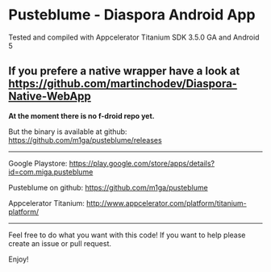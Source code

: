 # Pusteblume - Diaspora Android App

Tested and compiled with Appcelerator Titanium SDK 3.5.0 GA and Android 5

If you prefere a native wrapper have a look at https://github.com/martinchodev/Diaspora-Native-WebApp
---

**At the moment there is no f-droid repo yet.**

But the binary is available at github: https://github.com/m1ga/pusteblume/releases

---

Google Playstore: https://play.google.com/store/apps/details?id=com.miga.pusteblume

Pusteblume on github: https://github.com/m1ga/pusteblume

Appcelerator Titanium: http://www.appcelerator.com/platform/titanium-platform/

---

Feel free to do what you want with this code! If you want to help please create an issue or pull request.

Enjoy!
